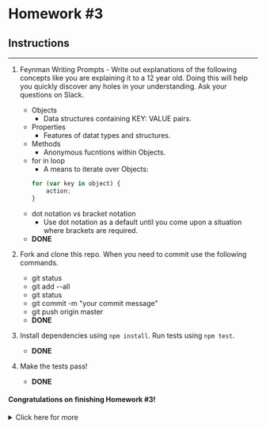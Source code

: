# Homework #3

## Instructions
---
1. Feynman Writing Prompts - Write out explanations of the following concepts like you are explaining it to a 12 year old.  Doing this will help you quickly discover any holes in your understanding.  Ask your questions on Slack.

	* Objects
		- Data structures containing KEY: VALUE pairs.
	* Properties
		- Features of datat types and structures.
	* Methods
		- Anonymous fucntions within Objects.
	* for in loop
		 - A means to iterate over Objects:
		 ```js
		 for (var key in object) {
			 action;
		 }
		 ```
	* dot notation vs bracket notation
		- Use dot notation as a default until you come upon a situation where brackets are required.
	- **DONE**

2. Fork and clone this repo.  When you need to commit use the following commands.

	* git status
	* git add --all
	* git status
	* git commit -m "your commit message"
	* git push origin master
	- **DONE**

3. Install dependencies using `npm install`.  Run tests using `npm test`.
	- **DONE**

4. Make the tests pass!
	- **DONE**



#### Congratulations on finishing Homework #3!
<details><summary> Click here for more</summary><p>
Apply to our full-time or part-time immersive program to learn cutting edge technologies that are used by top technology companies around the world.

Our part-time and full-time courses are 13 intense weeks of focused study on the most relevant technologies.  

Class sizes are small to ensure that each student gets individual attention from our world class instructors to help them succeed.  We also provide career support both during and after the course to help you succeed.  We are committed to your success.

For more information visit: https://www.lambdaschool.com
</p></details>
